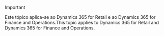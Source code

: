 > [!IMPORTANT]
> <span data-ttu-id="e1bde-101">Este tópico aplica-se ao Dynamics 365 for Retail e ao Dynamics 365 for Finance and Operations.</span><span class="sxs-lookup"><span data-stu-id="e1bde-101">This topic applies to Dynamics 365 for Retail and Dynamics 365 for Finance and Operations.</span></span>
